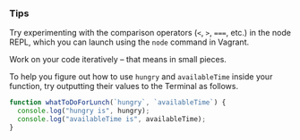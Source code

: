 ### Tips

Try experimenting with the comparison operators (`<`, `>`, `===`, etc.) in the node REPL, which you can launch using the `node` command in Vagrant.

Work on your code iteratively – that means in small pieces. 

To help you figure out how to use `hungry` and `availableTime` inside your function, try outputting their values to the Terminal as follows.

```javascript
function whatToDoForLunch(`hungry`, `availableTime`) {
  console.log("hungry is", hungry);
  console.log("availableTime is", availableTime);
}
```
